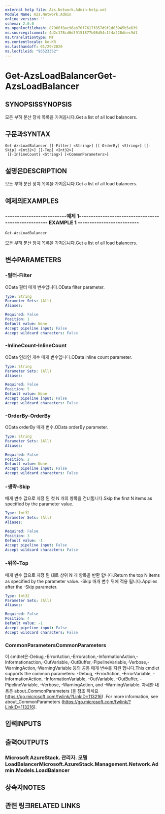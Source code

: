 ```yaml
---
external help file: Azs.Network.Admin-help.xml
Module Name: Azs.Network.Admin
online version: ''
schema: 2.0.0
ms.openlocfilehash: 87966f8ac96ab70f7617f857d9f1d83945b5e639
ms.sourcegitcommit: 4d2c178cd6df9151877b08d54c1f4a228dbec9d1
ms.translationtype: MT
ms.contentlocale: ko-KR
ms.lasthandoff: 01/29/2020
ms.locfileid: "93523352"
---
```

# <span data-ttu-id="72890-101">Get-AzsLoadBalancer</span><span class="sxs-lookup"><span data-stu-id="72890-101">Get-AzsLoadBalancer</span></span>

## <span data-ttu-id="72890-102">SYNOPSIS</span><span class="sxs-lookup"><span data-stu-id="72890-102">SYNOPSIS</span></span>
<span data-ttu-id="72890-103">모든 부하 분산 장치 목록을 가져옵니다.</span><span class="sxs-lookup"><span data-stu-id="72890-103">Get a list of all load balancers.</span></span>

## <span data-ttu-id="72890-104">구문과</span><span class="sxs-lookup"><span data-stu-id="72890-104">SYNTAX</span></span>

```
Get-AzsLoadBalancer [[-Filter] <String>] [[-OrderBy] <String>] [[-Skip] <Int32>] [[-Top] <Int32>]
 [[-InlineCount] <String>] [<CommonParameters>]
```

## <span data-ttu-id="72890-105">설명은</span><span class="sxs-lookup"><span data-stu-id="72890-105">DESCRIPTION</span></span>
<span data-ttu-id="72890-106">모든 부하 분산 장치 목록을 가져옵니다.</span><span class="sxs-lookup"><span data-stu-id="72890-106">Get a list of all load balancers.</span></span>

## <span data-ttu-id="72890-107">예제의</span><span class="sxs-lookup"><span data-stu-id="72890-107">EXAMPLES</span></span>

### <span data-ttu-id="72890-108">--------------------------예제 1--------------------------</span><span class="sxs-lookup"><span data-stu-id="72890-108">-------------------------- EXAMPLE 1 --------------------------</span></span>
```
Get-AzsLoadBalancer
```

<span data-ttu-id="72890-109">모든 부하 분산 장치 목록을 가져옵니다.</span><span class="sxs-lookup"><span data-stu-id="72890-109">Get a list of all load balancers.</span></span>

## <span data-ttu-id="72890-110">변수</span><span class="sxs-lookup"><span data-stu-id="72890-110">PARAMETERS</span></span>

### <span data-ttu-id="72890-111">-필터</span><span class="sxs-lookup"><span data-stu-id="72890-111">-Filter</span></span>
<span data-ttu-id="72890-112">OData 필터 매개 변수입니다.</span><span class="sxs-lookup"><span data-stu-id="72890-112">OData filter parameter.</span></span>

```yaml
Type: String
Parameter Sets: (All)
Aliases: 

Required: False
Position: 1
Default value: None
Accept pipeline input: False
Accept wildcard characters: False
```

### <span data-ttu-id="72890-113">-InlineCount</span><span class="sxs-lookup"><span data-stu-id="72890-113">-InlineCount</span></span>
<span data-ttu-id="72890-114">OData 인라인 개수 매개 변수입니다.</span><span class="sxs-lookup"><span data-stu-id="72890-114">OData inline count parameter.</span></span>

```yaml
Type: String
Parameter Sets: (All)
Aliases: 

Required: False
Position: 5
Default value: None
Accept pipeline input: False
Accept wildcard characters: False
```

### <span data-ttu-id="72890-115">-OrderBy</span><span class="sxs-lookup"><span data-stu-id="72890-115">-OrderBy</span></span>
<span data-ttu-id="72890-116">OData orderBy 매개 변수.</span><span class="sxs-lookup"><span data-stu-id="72890-116">OData orderBy parameter.</span></span>

```yaml
Type: String
Parameter Sets: (All)
Aliases: 

Required: False
Position: 2
Default value: None
Accept pipeline input: False
Accept wildcard characters: False
```

### <span data-ttu-id="72890-117">-생략</span><span class="sxs-lookup"><span data-stu-id="72890-117">-Skip</span></span>
<span data-ttu-id="72890-118">매개 변수 값으로 지정 된 첫 N 개의 항목을 건너뜁니다.</span><span class="sxs-lookup"><span data-stu-id="72890-118">Skip the first N items as specified by the parameter value.</span></span>

```yaml
Type: Int32
Parameter Sets: (All)
Aliases: 

Required: False
Position: 3
Default value: -1
Accept pipeline input: False
Accept wildcard characters: False
```

### <span data-ttu-id="72890-119">-위쪽</span><span class="sxs-lookup"><span data-stu-id="72890-119">-Top</span></span>
<span data-ttu-id="72890-120">매개 변수 값으로 지정 된 대로 상위 N 개 항목을 반환 합니다.</span><span class="sxs-lookup"><span data-stu-id="72890-120">Return the top N items as specified by the parameter value.</span></span>
<span data-ttu-id="72890-121">-Skip 매개 변수 뒤에 적용 됩니다.</span><span class="sxs-lookup"><span data-stu-id="72890-121">Applies after the -Skip parameter.</span></span>

```yaml
Type: Int32
Parameter Sets: (All)
Aliases: 

Required: False
Position: 4
Default value: -1
Accept pipeline input: False
Accept wildcard characters: False
```

### <span data-ttu-id="72890-122">CommonParameters</span><span class="sxs-lookup"><span data-stu-id="72890-122">CommonParameters</span></span>
<span data-ttu-id="72890-123">이 cmdlet은-Debug,-ErrorAction,-Erroraction,-InformationAction,-Informationaction,-OutVariable,-OutBuffer,-PipelineVariable,-Verbose,-WarningAction,-WarningVariable 등의 공통 매개 변수를 지원 합니다.</span><span class="sxs-lookup"><span data-stu-id="72890-123">This cmdlet supports the common parameters: -Debug, -ErrorAction, -ErrorVariable, -InformationAction, -InformationVariable, -OutVariable, -OutBuffer, -PipelineVariable, -Verbose, -WarningAction, and -WarningVariable.</span></span> <span data-ttu-id="72890-124">자세한 내용은 about_CommonParameters (을 참조 하세요 https://go.microsoft.com/fwlink/?LinkID=113216) .</span><span class="sxs-lookup"><span data-stu-id="72890-124">For more information, see about_CommonParameters (https://go.microsoft.com/fwlink/?LinkID=113216).</span></span>

## <span data-ttu-id="72890-125">입력</span><span class="sxs-lookup"><span data-stu-id="72890-125">INPUTS</span></span>

## <span data-ttu-id="72890-126">출력</span><span class="sxs-lookup"><span data-stu-id="72890-126">OUTPUTS</span></span>

### <span data-ttu-id="72890-127">Microsoft AzureStack. 관리자. 모델 LoadBalancer</span><span class="sxs-lookup"><span data-stu-id="72890-127">Microsoft.AzureStack.Management.Network.Admin.Models.LoadBalancer</span></span>

## <span data-ttu-id="72890-128">상속자</span><span class="sxs-lookup"><span data-stu-id="72890-128">NOTES</span></span>

## <span data-ttu-id="72890-129">관련 링크</span><span class="sxs-lookup"><span data-stu-id="72890-129">RELATED LINKS</span></span>

